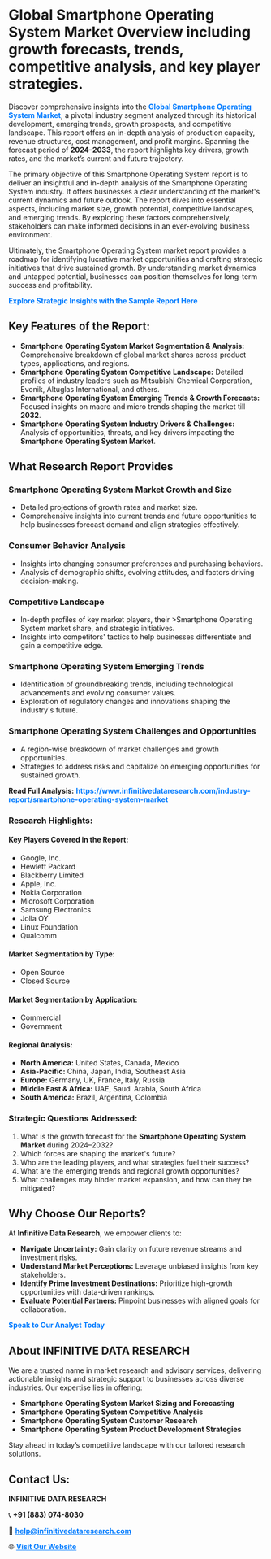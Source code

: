 <h1>Global Smartphone Operating System Market Overview including growth forecasts, trends, competitive analysis, and key player strategies.</h1>
<p>
Discover comprehensive insights into the 
<a href="https://www.infinitivedataresearch.com/industry-report/smartphone-operating-system-market" rel="dofollow" style="color: #007BFF; text-decoration: none;"><strong>Global Smartphone Operating System Market</strong></a>, a pivotal industry segment analyzed through its historical development, emerging trends, growth prospects, and competitive landscape. This report offers an in-depth analysis of production capacity, revenue structures, cost management, and profit margins. Spanning the forecast period of <strong>2024–2033</strong>, the report highlights key drivers, growth rates, and the market’s current and future trajectory.
</p>
<p>
The primary objective of this Smartphone Operating System report is to deliver an insightful and in-depth analysis of the Smartphone Operating System industry. It offers businesses a clear understanding of the market's current dynamics and future outlook. The report dives into essential aspects, including market size, growth potential, competitive landscapes, and emerging trends. By exploring these factors comprehensively, stakeholders can make informed decisions in an ever-evolving business environment.
</p>
<p>
Ultimately, the Smartphone Operating System market report provides a roadmap for identifying lucrative market opportunities and crafting strategic initiatives that drive sustained growth. By understanding market dynamics and untapped potential, businesses can position themselves for long-term success and profitability.
</p>
<p>
<a href="https://www.infinitivedataresearch.com/request-sample/reportId=106744" style="color: #007BFF; text-decoration: none;"><strong>Explore Strategic Insights with the Sample Report Here</strong></a>
</p>

<h2>Key Features of the Report:</h2>
<ul>
<li><strong>Smartphone Operating System Market Segmentation & Analysis:</strong> Comprehensive breakdown of global market shares across product types, applications, and regions.</li>
<li><strong>Smartphone Operating System Competitive Landscape:</strong> Detailed profiles of industry leaders such as Mitsubishi Chemical Corporation, Evonik, Altuglas International, and others.</li>
<li><strong>Smartphone Operating System Emerging Trends & Growth Forecasts:</strong> Focused insights on macro and micro trends shaping the market till <strong>2032</strong>.</li>
<li><strong>Smartphone Operating System Industry Drivers & Challenges:</strong> Analysis of opportunities, threats, and key drivers impacting the <strong>Smartphone Operating System Market</strong>.</li>
</ul>

<h2>What Research Report Provides</h2>
<h3>Smartphone Operating System Market Growth and Size</h3>
<ul>
<li>Detailed projections of growth rates and market size.</li>
<li>Comprehensive insights into current trends and future opportunities to help businesses forecast demand and align strategies effectively.</li>
</ul>

<h3>Consumer Behavior Analysis</h3>
<ul>
<li>Insights into changing consumer preferences and purchasing behaviors.</li>
<li>Analysis of demographic shifts, evolving attitudes, and factors driving decision-making.</li>
</ul>

<h3>Competitive Landscape</h3>
<ul>
<li>In-depth profiles of key market players, their >Smartphone Operating System market share, and strategic initiatives.</li>
<li>Insights into competitors' tactics to help businesses differentiate and gain a competitive edge.</li>
</ul>

<h3>Smartphone Operating System Emerging Trends</h3>
<ul>
<li>Identification of groundbreaking trends, including technological advancements and evolving consumer values.</li>
<li>Exploration of regulatory changes and innovations shaping the industry's future.</li>
</ul>

<h3>Smartphone Operating System Challenges and Opportunities</h3>
<ul>
<li>A region-wise breakdown of market challenges and growth opportunities.</li>
<li>Strategies to address risks and capitalize on emerging opportunities for sustained growth.</li>
</ul>
<p><strong>Read Full Analysis:</strong> <a href="https://www.infinitivedataresearch.com/industry-report/smartphone-operating-system-market" rel="dofollow" style="color: #007BFF; text-decoration: none;"><strong>https://www.infinitivedataresearch.com/industry-report/smartphone-operating-system-market</strong></a></p>
<h3>Research Highlights:</h3>
<h4>Key Players Covered in the Report:</h4>
<ul><li>Google, Inc.</li><li>Hewlett Packard</li><li>Blackberry Limited</li><li>Apple, Inc.</li><li>Nokia Corporation</li><li>Microsoft Corporation</li><li>Samsung Electronics</li><li>Jolla OY</li><li>Linux Foundation</li><li>Qualcomm</li></ul>
<h4>Market Segmentation by Type:</h4>
<ul><li>Open Source</li><li>Closed Source</li></ul>
<h4>Market Segmentation by Application:</h4>
<ul><li>Commercial</li><li>Government</li></ul>

<h4>Regional Analysis:</h4>
<ul>
<li><strong>North America:</strong> United States, Canada, Mexico</li>
<li><strong>Asia-Pacific:</strong> China, Japan, India, Southeast Asia</li>
<li><strong>Europe:</strong> Germany, UK, France, Italy, Russia</li>
<li><strong>Middle East & Africa:</strong> UAE, Saudi Arabia, South Africa</li>
<li><strong>South America:</strong> Brazil, Argentina, Colombia</li>
</ul>

<h3>Strategic Questions Addressed:</h3>
<ol>
<li>What is the growth forecast for the <strong>Smartphone Operating System Market</strong> during 2024–2032?</li>
<li>Which forces are shaping the market's future?</li>
<li>Who are the leading players, and what strategies fuel their success?</li>
<li>What are the emerging trends and regional growth opportunities?</li>
<li>What challenges may hinder market expansion, and how can they be mitigated?</li>
</ol>

<h2>Why Choose Our Reports?</h2>
<p>At <strong>Infinitive Data Research</strong>, we empower clients to:</p>
<ul>
<li><strong>Navigate Uncertainty:</strong> Gain clarity on future revenue streams and investment risks.</li>
<li><strong>Understand Market Perceptions:</strong> Leverage unbiased insights from key stakeholders.</li>
<li><strong>Identify Prime Investment Destinations:</strong> Prioritize high-growth opportunities with data-driven rankings.</li>
<li><strong>Evaluate Potential Partners:</strong> Pinpoint businesses with aligned goals for collaboration.</li>
</ul>
<p><a href="https://www.infinitivedataresearch.com/industry-report/smartphone-operating-system-market" rel="dofollow" style="color: #007BFF; text-decoration: none;"><strong>Speak to Our Analyst Today</strong></a></p>

<h2>About INFINITIVE DATA RESEARCH</h2>
<p>We are a trusted name in market research and advisory services, delivering actionable insights and strategic support to businesses across diverse industries. Our expertise lies in offering:</p>
<ul>
<li><strong>Smartphone Operating System Market Sizing and Forecasting</strong></li>
<li><strong>Smartphone Operating System Competitive Analysis</strong></li>
<li><strong>Smartphone Operating System Customer Research</strong></li>
<li><strong>Smartphone Operating System Product Development Strategies</strong></li>
</ul>
<p>Stay ahead in today’s competitive landscape with our tailored research solutions.</p>

<h2>Contact Us:</h2>
<p><strong>INFINITIVE DATA RESEARCH</strong></p>
<p>📞 <strong>+91 (883) 074-8030</strong></p>
<p>📧 <strong><a href="mailto:help@infinitivedataresearch.com" style="color: #007BFF;">help@infinitivedataresearch.com</a></strong></p>
<p>🌐 <strong><a href="https://www.infinitivedataresearch.com" rel="dofollow" style="color: #007BFF;">Visit Our Website</a></strong></p>
